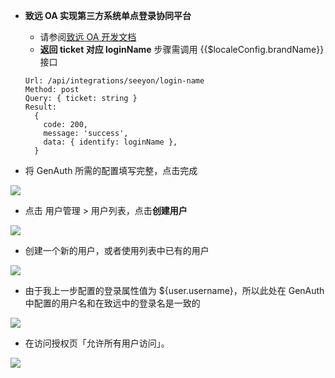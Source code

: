 <IntegrationDetailCard :title="`配置致远互联 SSO`">

- **致远 OA 实现第三方系统单点登录协同平台**

  - 请参阅[致远 OA 开发文档](http://open.seeyon.com/book/ctp/ji-cheng-chang-jing/portalji-cheng.html)
  - **返回 ticket 对应 loginName** 步骤需调用 {{$localeConfig.brandName}} 接口

  ```
  Url: /api/integrations/seeyon/login-name
  Method: post
  Query: { ticket: string }
  Result:
    {
      code: 200,
      message: 'success',
      data: { identify: loginName },
    }
  ```

- 将 GenAuth 所需的配置填写完整，点击完成

![](~@imagesZhCn/integration/seeyon/2-1.png)

- 点击 用户管理 &gt; 用户列表，点击**创建用户**

![](~@imagesZhCn/integration/seeyon/2-2.png)

- 创建一个新的用户，或者使用列表中已有的用户

![](~@imagesZhCn/integration/seeyon/2-3.png)

- 由于我上一步配置的登录属性值为 ${user.username}，所以此处在 GenAuth 中配置的用户名和在致远中的登录名是一致的

![](~@imagesZhCn/integration/seeyon/2-4.png)

- 在访问授权页「允许所有用户访问」。

![](~@imagesZhCn/integration/seeyon/2-5.png)

</IntegrationDetailCard>
